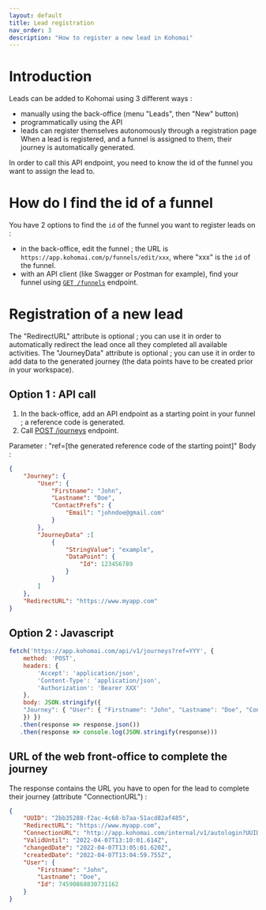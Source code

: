 ```yaml
---
layout: default
title: Lead registration
nav_order: 3
description: "How to register a new lead in Kohomai"
---
```


# Introduction

Leads can be added to Kohomai using 3 different ways :
- manually using the back-office (menu "Leads", then "New" button)
- programmatically using the API
- leads can register themselves autonomously through a registration page
When a lead is registered, and a funnel is assigned to them, their journey is automatically generated.

In order to call this API endpoint, you need to know the id of the funnel you want to assign the lead to.

# How do I find the id of a funnel

You have 2 options to find the ``id`` of the funnel you want to register leads on :
  * in the back-office, edit the funnel ; the URL is ``https://app.kohomai.com/p/funnels/edit/xxx``, where "xxx" is the ``id`` of the funnel.
  * with an API client (like Swagger or Postman for example), find your funnel using [``GET /funnels``](https://app.swaggerhub.com/apis-docs/Kohomai/api/1.0.0#/funnels/get_funnels) endpoint.

# Registration of a new lead

The "RedirectURL" attribute is optional ; you can use it in order to automatically redirect the lead once all they completed all available activities.
The "JourneyData" attribute is optional ; you can use it in order to add data to the generated journey (the data points have to be created prior in your workspace).

## Option 1 : API call

1. In the back-office, add an API endpoint as a starting point in your funnel ; a reference code is generated.
2. Call [POST /journeys](https://app.swaggerhub.com/apis-docs/Kohomai/api/1.0.0#/journeys/post_journeys) endpoint.

Parameter : "ref=[the generated reference code of the starting point]"
Body :
```json
{
    "Journey": {
        "User": {
            "Firstname": "John",
            "Lastname": "Doe",
            "ContactPrefs": {
                "Email": "johndoe@gmail.com"
            }
        },
        "JourneyData" :[
            {
                "StringValue": "example",
                "DataPoint": {
                    "Id": 123456789
                }
            }
        ]
    },
    "RedirectURL": "https://www.myapp.com"
}
```

## Option 2 : Javascript

```js
fetch('https://app.kohomai.com/api/v1/journeys?ref=YYY', {
    method: 'POST',
    headers: {
        'Accept': 'application/json',
        'Content-Type': 'application/json',
        'Authorization': 'Bearer XXX'
    },
    body: JSON.stringify({
    "Journey": { "User": { "Firstname": "John", "Lastname": "Doe", "ContactPrefs": { "Email": "johndoe@gmail.com" }}}, "RedirectURL": "https://www.myapp.com"
    }) })
   .then(response => response.json())
   .then(response => console.log(JSON.stringify(response)))
```

## URL of the web front-office to complete the journey

The response contains the URL you have to open for the lead to complete their journey (attribute "ConnectionURL") :

```json
{
    "UUID": "2bb35288-f2ac-4c68-b7aa-51acd82af485",
    "RedirectURL": "https://www.myapp.com",
    "ConnectionURL": "http://app.kohomai.com/internal/v1/autologin?UUID=2bb35288-f2ac-4c68-b7aa-51acd82af485",
    "ValidUntil": "2022-04-07T13:10:01.614Z",
    "changedDate": "2022-04-07T13:05:01.620Z",
    "createdDate": "2022-04-07T13:04:59.755Z",
    "User": {
        "Firstname": "John",
        "Lastname": "Doe",
        "Id": 74590868830731162
    }
}
```